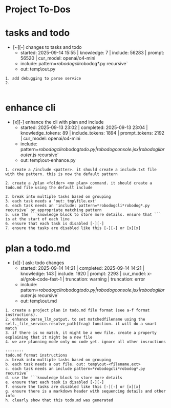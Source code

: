 # Project To-Dos


# tasks and todo
- [~][-] changes to tasks and todo
  - started: 2025-09-14 15:55 | knowledge: 7 | include: 56283 | prompt: 56520 | cur_model: openai/o4-mini
  - include: pattern=*robodogcli*robodog*.py  recursive`
  - out:  temp\out.py
```knowledge
1. add debugging to parse service
2. 


```


# enhance cli
- [x][-] enhance the cli with plan and include
  - started: 2025-09-13 23:02 | completed: 2025-09-13 23:04 | knowledge_tokens: 89 | include_tokens: 1894 | prompt_tokens: 2192 | cur_model: openai/o4-mini
  - include: pattern=*robodogcli*robodog*todo.py|*robodog*console.jsx|*robodoglib*router*.js  recursive`
  - out:  temp\out-enhance.py
```knowledge
1. create a /include <patter>. it should create a include.txt file with the pattern. this is now the default pattern

2. create a /plan <folder> <my plan> command. it should create a todo.md file using the default include 

2. break into multiple tasks based on grouping
3. each task needs a 'out: tmp\file.ext' 
4. each task needs an 'include: pattern=*robodogcli*robodog*.py  recursive` or appropriate matching pattern
5. use the ```knowledge block to store more details. ensure that ``` is at the start of each line
6. ensure that each task is disabled [-][-] 
7. ensure the tasks are disabled like this [-][-] or [x][x] 
```


# plan a todo.md
- [x][-] ask: todo changes
  - started: 2025-09-14 14:21 | completed: 2025-09-14 14:21 | knowledge: 143 | include: 1920 | prompt: 2293 | cur_model: x-ai/grok-code-fast-1 | truncation: warning | truncation: error
  - include: pattern=*robodogcli*robodog*todo.py|*robodog*console.jsx|*robodoglib*router*.js  recursive`
  - out:  temp\out.md
```knowledge
1. create a project plan in todo.md file format (see a-f format instructions).
2. enhance parse_llm_output. to set matchedfilename using the self._file_service.resolve_path(frag) function. it will do a smart match
3. if there is no match, it might be a new file. create a property explaining that it might be a new file
4. we are planning mode only no code yet. ignore all other insructions

--------
todo.md format instructions
a. break into multiple tasks based on grouping
b. each task needs a out file. out: temp\out-<filename.ext>
c. each task needs an include pattern=*robodogcli*robodog*.py  recursive`
d. use the ```knowledge block to store more details
e. ensure that each task is disabled [-][-] 
f. ensure the tasks are disabled like this [-][-] or [x][x] 
g. ensure there is a markdown header with sequencing details and other info
h. clearly show that this todo.md was generated
```

